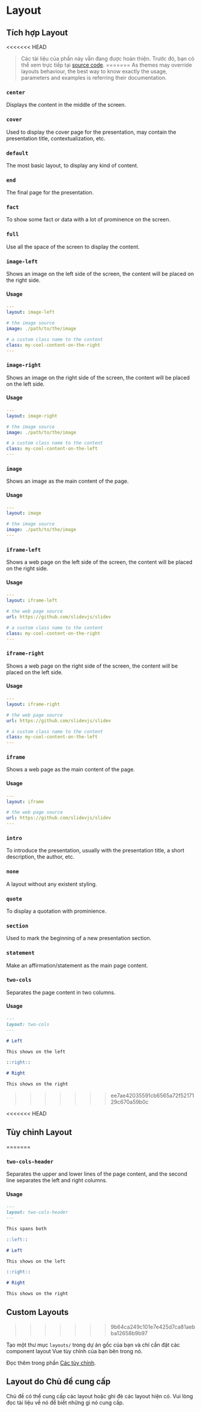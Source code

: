 # Layout

## Tích hợp Layout

<<<<<<< HEAD
> Các tài liệu của phần này vẫn đang được hoàn thiện. Trước đó, bạn có thể xem trực tiếp tại [source code](https://github.com/slidevjs/slidev/blob/main/packages/client/layouts).
=======
> As themes may override layouts behaviour, the best way to know exactly the usage, parameters and examples is referring their documentation.


### `center`

Displays the content in the middle of the screen.

### `cover`

Used to display the cover page for the presentation, may contain the presentation title, contextualization, etc.

### `default`

The most basic layout, to display any kind of content.

### `end`

The final page for the presentation.

### `fact`

To show some fact or data with a lot of prominence on the screen.

### `full`

Use all the space of the screen to display the content.

### `image-left`

Shows an image on the left side of the screen, the content will be placed on the right side.

#### Usage

```yaml
---
layout: image-left

# the image source
image: ./path/to/the/image

# a custom class name to the content
class: my-cool-content-on-the-right
---
```

### `image-right`

Shows an image on the right side of the screen, the content will be placed on the left side.

#### Usage

```yaml
---
layout: image-right

# the image source
image: ./path/to/the/image

# a custom class name to the content
class: my-cool-content-on-the-left
---
```

### `image`

Shows an image as the main content of the page.

#### Usage

```yaml
---
layout: image

# the image source
image: ./path/to/the/image
---
```


### `iframe-left`

Shows a web page on the left side of the screen, the content will be placed on the right side.

#### Usage

```yaml
---
layout: iframe-left

# the web page source
url: https://github.com/slidevjs/slidev

# a custom class name to the content
class: my-cool-content-on-the-right
---
```

### `iframe-right`

Shows a web page on the right side of the screen, the content will be placed on the left side.

#### Usage

```yaml
---
layout: iframe-right

# the web page source
url: https://github.com/slidevjs/slidev

# a custom class name to the content
class: my-cool-content-on-the-left
---
```

### `iframe`

Shows a web page as the main content of the page.

#### Usage

```yaml
---
layout: iframe

# the web page source
url: https://github.com/slidevjs/slidev
---
```


### `intro`

To introduce the presentation, usually with the presentation title, a short description, the author, etc.

### `none`

A layout without any existent styling.

### `quote`

To display a quotation with prominience.

### `section`

Used to mark the beginning of a new presentation section.

### `statement`

Make an affirmation/statement as the main page content.

### `two-cols`

Separates the page content in two columns.

#### Usage


```md
---
layout: two-cols
---

# Left

This shows on the left

::right::

# Right

This shows on the right
```
>>>>>>> ee7ae42035591cb6565a72f5217129c670a59b0c

<<<<<<< HEAD
## Tùy chỉnh Layout
=======
### `two-cols-header`

Separates the upper and lower lines of the page content, and the second line separates the left and right columns.

#### Usage


```md
---
layout: two-cols-header
---

This spans both

::left::

# Left

This shows on the left

::right::

# Right

This shows on the right
```

## Custom Layouts
>>>>>>> 9b64ca249c101e7e425d7ca81aebba12658b9b97

Tạo một thư mục `layouts/` trong dự án gốc của bạn và chỉ cần đặt các component layout Vue tùy chỉnh của bạn bên trong nó.

Đọc thêm trong phần [Các tùy chỉnh](/custom/directory-structure#layouts).

## Layout do Chủ đề cung cấp

Chủ đề có thể cung cấp các layout hoặc ghi đè các layout hiện có. Vui lòng đọc tài liệu về nó để biết những gì nó cung cấp.
